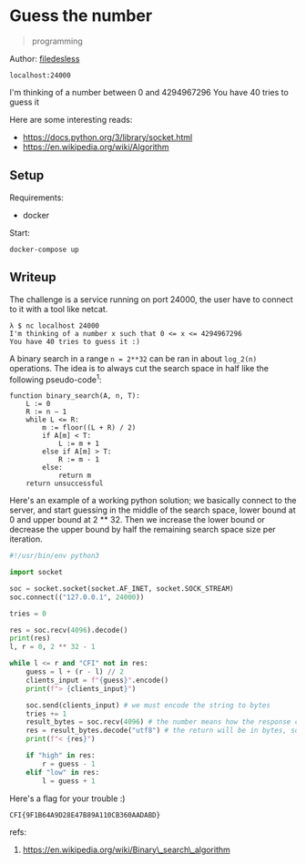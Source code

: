 # Guess the number

> programming

Author: [filedesless](https://github.com/filedesless)

`localhost:24000`

I'm thinking of a number between 0 and 4294967296
You have 40 tries to guess it

Here are some interesting reads: 

 - https://docs.python.org/3/library/socket.html
 - https://en.wikipedia.org/wiki/Algorithm


## Setup

Requirements:
- docker

Start:

```shell
docker-compose up
```

## Writeup

The challenge is a service running on port 24000, the user have to connect to it with a tool like netcat.

```
λ $ nc localhost 24000
I'm thinking of a number x such that 0 <= x <= 4294967296
You have 40 tries to guess it :)
```

A binary search in a range `n = 2**32` can be ran in about `log_2(n)` operations. The idea is to always cut the search space in half like the following pseudo-code<sup>1</sup>:

```
function binary_search(A, n, T):
    L := 0
    R := n − 1
    while L <= R:
        m := floor((L + R) / 2)
        if A[m] < T:
            L := m + 1
        else if A[m] > T:
            R := m - 1
        else:
            return m
    return unsuccessful
```

Here's an example of a working python solution; we basically connect to the server, and start guessing in the middle of the search space, lower bound at 0 and upper bound at 2 ** 32. Then we increase the lower bound or decrease the upper bound by half the remaining search space size per iteration.

```python
#!/usr/bin/env python3

import socket

soc = socket.socket(socket.AF_INET, socket.SOCK_STREAM)
soc.connect(("127.0.0.1", 24000))

tries = 0

res = soc.recv(4096).decode()
print(res)
l, r = 0, 2 ** 32 - 1

while l <= r and "CFI" not in res:
    guess = l + (r - l) // 2
    clients_input = f"{guess}".encode()
    print(f"> {clients_input}")

    soc.send(clients_input) # we must encode the string to bytes
    tries += 1
    result_bytes = soc.recv(4096) # the number means how the response can be in bytes
    res = result_bytes.decode("utf8") # the return will be in bytes, so decode
    print(f"< {res}")

    if "high" in res:
        r = guess - 1
    elif "low" in res:
        l = guess + 1
```


Here's a flag for your trouble :)

`CFI{9F1B64A9D28E47B89A110CB360AADABD}`


refs:

  1. https://en.wikipedia.org/wiki/Binary\_search\_algorithm